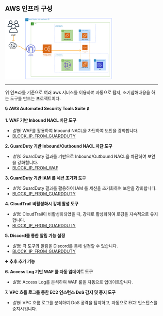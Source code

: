 ## AWS 인프라 구성

<img width="70%" src="https://github.com/CloudBread-WHS/aws-automated-security-tools/blob/main/aws_infra.png"/>

---
위 인프라를 기준으로 여러 aws 서비스를 이용하여 자동으로 탐지, 초기침해대응을 하는 도구를 만드는 프로젝트이다.

🔒 **AWS Automated Security Tools Suite** 🔒

**1. WAF 기반 Inbound NACL 차단 도구**

- *설명:* WAF를 활용하여 Inbound NACL을 차단하여 보안을 강화합니다.
- [BLOCK_IP_FROM_GUARDDUTY](https://github.com/CloudBread-WHS/aws-automated-security-tools/tree/main/BLOCK_IP_FROM_GUARDDUTY)

**2. GuardDuty 기반 Inbound/Outbound NACL 차단 도구**

- *설명:* GuardDuty 결과를 기반으로 Inbound/Outbound NACL을 차단하여 보안을 강화합니다.
- [BLOCK_IP_FROM_WAF]()

**3. GuardDuty 기반 IAM 롤 세션 초기화 도구**

- *설명:* GuardDuty 결과를 활용하여 IAM 롤 세션을 초기화하여 보안을 강화합니다.
- [BLOCK_IP_FROM_GUARDDUTY]()

**4. CloudTrail 비활성화시 강제 활성 도구**

- *설명:* CloudTrail이 비활성화되었을 때, 강제로 활성화하여 로깅을 지속적으로 유지합니다.
- [BLOCK_IP_FROM_GUARDDUTY]()

**5. Discord를 통한 알림 기능 설정**

- *설명:* 각 도구의 알림을 Discord를 통해 설정할 수 있습니다.
- [BLOCK_IP_FROM_GUARDDUTY]()

  

➕ **추후 추가 기능**

**6. Access Log 기반 WAF 룰 자동 업데이트 도구**

- *설명:* Access Log를 분석하여 WAF 룰을 자동으로 업데이트합니다.

**7. VPC 흐름 로그를 통한 EC2 인스턴스 DoS 감지 및 중지 도구**

- *설명:* VPC 흐름 로그를 분석하여 DoS 공격을 탐지하고, 자동으로 EC2 인스턴스를 중지시킵니다.
